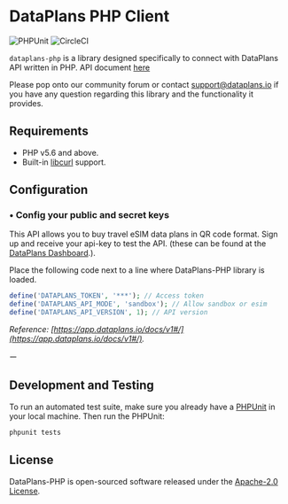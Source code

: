 # DataPlans PHP Client

![PHPUnit](https://github.com/thebusted/dataplans-php/workflows/PHPUnit/badge.svg)
![CircleCI](https://circleci.com/gh/thebusted/dataplans-php.png?style=shield)

`dataplans-php` is a library designed specifically to connect with DataPlans API written in PHP. API document [here](https://app.dataplans.io/docs/v1#/)

Please pop onto our community forum or contact [support@dataplans.io](mailto:support@dataplans.io) if you have any question regarding this library and the functionality it provides.

## Requirements

* PHP v5.6 and above.
* Built-in [libcurl](http://php.net/manual/en/book.curl.php) support.

## Configuration

### • Config your public and secret keys

This API allows you to buy travel eSIM data plans in QR code format. Sign up and receive your api-key to test the API. (these can be found at the [DataPlans Dashboard](https://esims.dataplans.io/dashboard).).

Place the following code next to a line where DataPlans-PHP library is loaded.

```php
define('DATAPLANS_TOKEN', '***'); // Access token
define('DATAPLANS_API_MODE', 'sandbox'); // Allow sandbox or esim
define('DATAPLANS_API_VERSION', 1); // API version
```

_Reference: [https://app.dataplans.io/docs/v1#/](https://app.dataplans.io/docs/v1#/)._

ー

## Development and Testing

To run an automated test suite, make sure you already have a [PHPUnit](https://phpunit.de) in your local machine.
Then run the PHPUnit:

```bash
phpunit tests
```

## License

DataPlans-PHP is open-sourced software released under the [Apache-2.0 License](https://www.apache.org/licenses/LICENSE-2.0.html).
